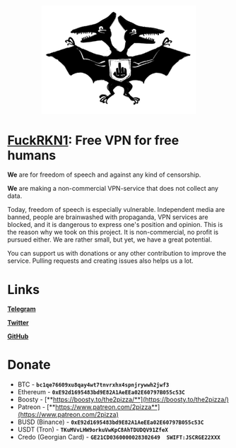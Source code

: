 <p align="center">
  <img src="./media/logofckrkn.jpg" width="350" title="FuckRKN1">
</p>

# [FuckRKN1](https://fuckrkn1.org/#ru): Free VPN for free humans

**We** are for freedom of speech and against any kind of censorship.

**We** are making a non-commercial VPN-service that does not collect any data.

Today, freedom of speech is especially vulnerable. Independent media are banned, people are brainwashed with propaganda, VPN services are blocked, and it is dangerous to express one's position and opinion. This is the reason why we took on this project. It is non-commercial, no profit is pursued either. We are rather small, but yet, we have a great potential.

You can support us with donations or any other contribution to improve the service. Pulling requests and creating issues also helps us a lot.

# Links 
[**Telegram**](https://t.me/FuckRKN1)

[**Twitter**](https://twitter.com/FuckRKN1)

[**GitHub**](https://github.com/nezavisimost/FuckRKN1)

# Donate
- BTC - **``bc1qe76609xu8qay4wt7tnvrxhx4spnjrywwh2jwf3``**
- Ethereum - **``0xE92d1695483bd9E82A1AeEEa02E60797B055c53C``**
- Boosty - [**https://boosty.to/the2pizza/**](https://boosty.to/the2pizza/)
- Patreon - [**https://www.patreon.com/2pizza**](https://www.patreon.com/2pizza)
- BUSD (Binance) - **``0xE92d1695483bd9E82A1AeEEa02E60797B055c53C``**
- USDT (Tron) - **``TKuMVvLHW9orkuVwKpC8AhTDUDQV91ZfeX``**
- Credo (Georgian Card) - **``
GE21CD0360000028302649 
SWIFT:JSCRGE22XXX
``**
